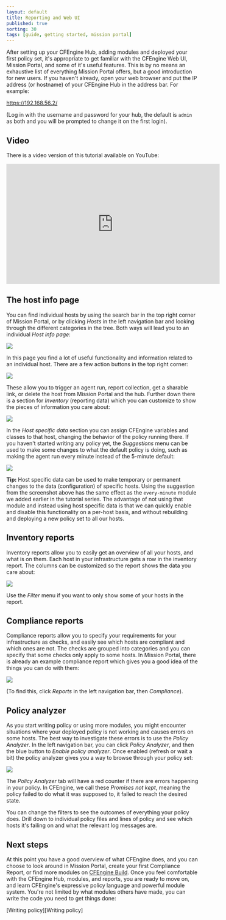 ```yaml
---
layout: default
title: Reporting and Web UI
published: true
sorting: 30
tags: [guide, getting started, mission portal]
---
```


After setting up your CFEngine Hub, adding modules and deployed your first policy set, it's appropriate to get familiar with the CFEngine Web UI, Mission Portal, and some of it's useful features.
This is by no means an exhaustive list of everything Mission Portal offers, but a good introduction for new users.
If you haven't already, open your web browser and put the IP address (or hostname) of your CFEngine Hub in the address bar.
For example:

https://192.168.56.2/

(Log in with the username and password for your hub, the default is `admin` as both and you will be prompted to change it on the first login).

## Video

There is a video version of this tutorial available on YouTube:

<iframe width="560" height="315" src="https://www.youtube.com/embed/S7n8lqPzst0" frameborder="0" allow="accelerometer; autoplay; clipboard-write; encrypted-media; gyroscope; picture-in-picture" allowfullscreen></iframe>

## The host info page

You can find individual hosts by using the search bar in the top right corner of Mission Portal, or by clicking _Hosts_ in the left navigation bar and looking through the different categories in the tree.
Both ways will lead you to an individual _Host info page_:

![](host-info.png)

In this page you find a lot of useful functionality and information related to an individual host.
There are a few action buttons in the top right corner:

![](action-buttons.png)

These allow you to trigger an agent run, report collection, get a sharable link, or delete the host from Mission Portal and the hub.
Further down there is a section for _Inventory_ (reporting data) which you can customize to show the pieces of information you care about:

![](inventory-section.png)

In the _Host specific data_ section you can assign CFEngine variables and classes to that host, changing the behavior of the policy running there.
If you haven't started writing any policy yet, the _Suggestions_ menu can be used to make some changes to what the default policy is doing, such as making the agent run every minute instead of the 5-minute default:

![](host-specific-data-with-suggestion.png)

**Tip:** Host specific data can be used to make temporary or permanent changes to the data (configuration) of specific hosts.
Using the suggestion from the screenshot above has the same effect as the `every-minute` module we added earlier in the tutorial series.
The advantage of not using that module and instead using host specific data is that we can quickly enable and disable this functionality on a per-host basis, and without rebuilding and deploying a new policy set to all our hosts.

## Inventory reports

Inventory reports allow you to easily get an overview of all your hosts, and what is on them.
Each host in your infrastructure gets a row in the inventory report.
The columns can be customized so the report shows the data you care about:

![](inventory-reports.gif)

Use the _Filter_ menu if you want to only show some of your hosts in the report.

## Compliance reports

Compliance reports allow you to specify your requirements for your infrastructure as checks, and easily see which hosts are compliant and which ones are not.
The checks are grouped into categories and you can specify that some checks only apply to some hosts.
In Mission Portal, there is already an example compliance report which gives you a good idea of the things you can do with them:

![](compliance-report.png)

(To find this, click _Reports_ in the left navigation bar, then _Compliance_).

## Policy analyzer

As you start writing policy or using more modules, you might encounter situations where your deployed policy is not working and causes errors on some hosts.
The best way to investigate these errors is to use the _Policy Analyzer_.
In the left navigation bar, you can click _Policy Analyzer_, and then the blue button to _Enable policy analyzer_.
Once enabled (refresh or wait a bit) the policy analyzer gives you a way to browse through your policy set:

![](policy-analyzer.png)

The _Policy Analyzer_ tab will have a red counter if there are errors happening in your policy.
In CFEngine, we call these _Promises not kept_, meaning the policy failed to do what it was supposed to, it failed to reach the desired state.

You can change the filters to see the outcomes of everything your policy does.
Drill down to individual policy files and lines of policy and see which hosts it's failing on and what the relevant log messages are.

## Next steps

At this point you have a good overview of what CFEngine does, and you can choose to look around in Mission Portal, create your first Compliance Report, or find more modules on [CFEngine Build](https://build.cfengine.com/).
Once you feel comfortable with the CFEngine Hub, modules, and reports, you are ready to move on, and learn CFEngine's expressive policy language and powerful module system.
You're not limited by what modules others have made, you can write the code you need to get things done:

[Writing policy][Writing policy]
